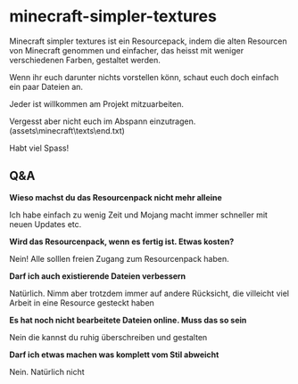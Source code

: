 # minecraft-simpler-textures
Minecraft simpler textures ist ein Resourcepack, indem die alten Resourcen von Minecraft genommen und einfacher, das heisst mit weniger verschiedenen Farben, gestaltet werden.

Wenn ihr euch darunter nichts vorstellen könn, schaut euch doch einfach ein paar Dateien an.

Jeder ist willkommen am Projekt mitzuarbeiten.

Vergesst aber nicht euch im Abspann einzutragen. (assets\minecraft\texts\end.txt)

Habt viel Spass!

## Q&A

**Wieso machst du das Resourcenpack nicht mehr alleine**

Ich habe einfach zu wenig Zeit und Mojang macht immer schneller mit neuen Updates etc.

**Wird das Resourcenpack, wenn es fertig ist. Etwas kosten?**

Nein! Alle solllen freien Zugang zum Resourcenpack haben.

**Darf ich auch existierende Dateien verbessern**

Natürlich. Nimm aber trotzdem immer auf andere Rücksicht, die villeicht viel Arbeit in eine Resource gesteckt haben

**Es hat noch nicht bearbeitete Dateien online. Muss das so sein**

Nein die kannst du ruhig überschreiben und gestalten

**Darf ich etwas machen was komplett vom Stil abweicht**

Nein. Natürlich nicht
